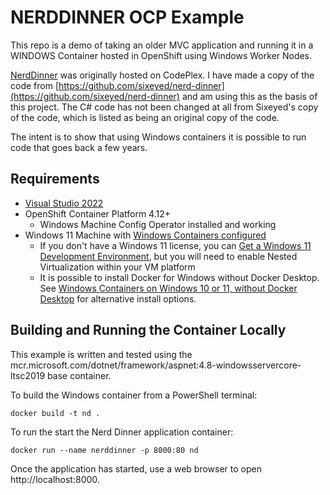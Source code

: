 # NERDDINNER OCP Example

This repo is a demo of taking an older MVC application and running it in a WINDOWS Container hosted in OpenShift using Windows Worker Nodes.

[NerdDinner](https://learn.microsoft.com/en-us/aspnet/mvc/overview/older-versions-1/nerddinner/introducing-the-nerddinner-tutorial) was originally hosted on CodePlex. I have made a copy of the code from [https://github.com/sixeyed/nerd-dinner](https://github.com/sixeyed/nerd-dinner) and am using this as the basis of this project. The C# code has not been changed at all from Sixeyed's copy of the code, which is listed as being an original copy of the code.

The intent is to show that using Windows containers it is possible to run code that goes back a few years.

## Requirements

* [Visual Studio 2022](https://visualstudio.microsoft.com/vs/compare/)
* OpenShift Container Platform 4.12+
	* Windows Machine Config Operator installed and working
* Windows 11 Machine with [Windows Containers configured](https://learn.microsoft.com/en-us/virtualization/windowscontainers/quick-start/set-up-environment?tabs=dockerce#windows-10-and-11-1)
	* If you don't have a Windows 11 license, you can [Get a Windows 11 Development Environment](https://developer.microsoft.com/en-us/windows/downloads/virtual-machines/), but you will need to enable Nested Virtualization within your VM platform
	* It is possible to install Docker for Windows without Docker Desktop. See [Windows Containers on Windows 10 or 11, without Docker Desktop](https://xphyr.net/post/windows_containers_win11/) for alternative install options.

## Building and Running the Container Locally

This example is written and tested using the mcr.microsoft.com/dotnet/framework/aspnet:4.8-windowsservercore-ltsc2019 base container. 

To build the Windows container from a PowerShell terminal:

```
docker build -t nd .
```

To run the start the Nerd Dinner application container:

```
docker run --name nerddinner -p 8000:80 nd
```

Once the application has started, use a web browser to open http://localhost:8000.